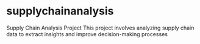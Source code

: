 # supplychainanalysis
Supply Chain Analysis Project This project involves analyzing supply chain data to extract insights and improve decision-making processes
